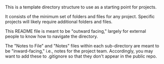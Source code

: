 This is a template directory structure to use as a starting point for projects. 

It consists of the minimum set of folders and files for any project. 
Specific projects will likely require additional folders and files. 

This README file is meant to be "outward facing," largely for external people 
to know how to navigate the directory.

The "Notes to File" and "Notes" files within each sub-directory are meant to be
"inward-facing," i.e., notes for the project team. 
Accordingly, you may want to add these to .gitignore so that they don't appear
in the public repo. 